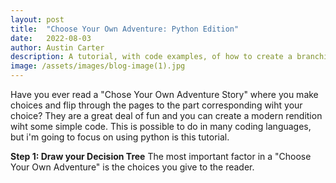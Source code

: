 ```yaml
---
layout: post
title:  "Choose Your Own Adventure: Python Edition"
date:   2022-08-03
author: Austin Carter
description: A tutorial, with code examples, of how to create a branching paths story in python.
image: /assets/images/blog-image(1).jpg
---
```


Have you ever read a "Chose Your Own Adventure Story" where you make choices and flip through the pages to the part corresponding wiht your choice? They are a great deal of fun and you can create a modern rendition wiht some simple code. This is possible to do in many coding languages, but i'm going to focus on using python is this tutorial. 

**Step 1: Draw your Decision Tree**
  The most important factor in a "Choose Your Own Adventure" is the choices you give to the reader.  

